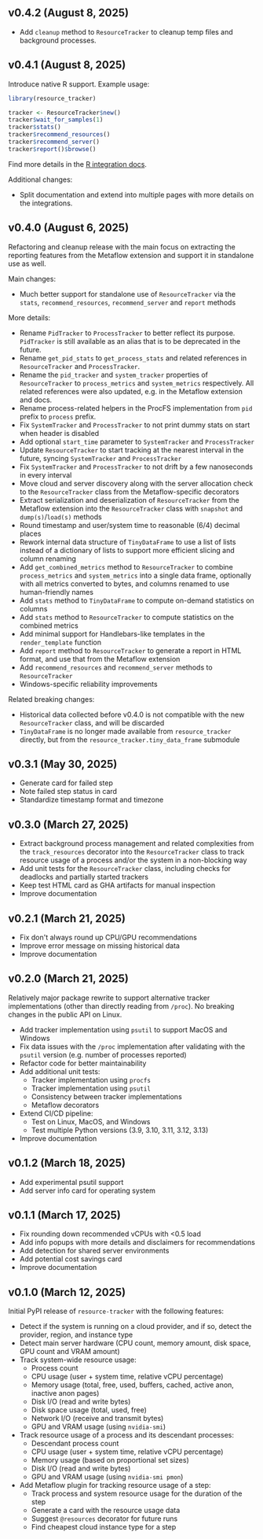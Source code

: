 ## v0.4.2 (August 8, 2025)

- Add `cleanup` method to `ResourceTracker` to cleanup temp files and background processes.

## v0.4.1 (August 8, 2025)

Introduce native R support. Example usage:

```r
library(resource_tracker)

tracker <- ResourceTracker$new()
tracker$wait_for_samples(1)
tracker$stats()
tracker$recommend_resources()
tracker$recommend_server()
tracker$report()$browse()
```

Find more details in the [R integration docs](https://sparecores.github.io/resource-tracker/integrations/r/).

Additional changes:
- Split documentation and extend into multiple pages with more details on the integrations.

## v0.4.0 (August 6, 2025)

Refactoring and cleanup release with the main focus on extracting the reporting
features from the Metaflow extension and support it in standalone use as well.

Main changes:

- Much better support for standalone use of `ResourceTracker` via the `stats`, `recommend_resources`,  `recommend_server` and `report` methods

More details:

- Rename `PidTracker` to `ProcessTracker` to better reflect its purpose. `PidTracker` is still available as an alias that is to be deprecated in the future.
- Rename `get_pid_stats` to `get_process_stats` and related references in `ResourceTracker` and `ProcessTracker`.
- Rename the `pid_tracker` and `system_tracker` properties of `ResourceTracker` to `process_metrics` and `system_metrics` respectively. All related references were also updated, e.g. in the Metaflow extension and docs.
- Rename process-related helpers in the ProcFS implementation from `pid` prefix to `process` prefix.
- Fix `SystemTracker` and `ProcessTracker` to not print dummy stats on start when header is disabled
- Add optional `start_time` parameter to `SystemTracker` and `ProcessTracker`
- Update `ResourceTracker` to start tracking at the nearest interval in the future, syncing `SystemTracker` and `ProcessTracker`
- Fix `SystemTracker` and `ProcessTracker` to not drift by a few nanoseconds in every interval
- Move cloud and server discovery along with the server allocation check to the `ResourceTracker` class from the Metaflow-specific decorators
- Extract serialization and deserialization of `ResourceTracker` from the Metaflow extension into the `ResourceTracker` class with `snapshot` and `dump(s)`/`load(s)` methods
- Round timestamp and user/system time to reasonable (6/4) decimal places
- Rework internal data structure of `TinyDataFrame` to use a list of lists instead of a dictionary of lists to support more efficient slicing and column renaming
- Add `get_combined_metrics` method to `ResourceTracker` to combine `process_metrics` and `system_metrics` into a single data frame, optionally with all metrics converted to bytes, and columns renamed to use human-friendly names
- Add `stats` method to `TinyDataFrame` to compute on-demand statistics on columns
- Add `stats` method to `ResourceTracker` to compute statistics on the combined metrics
- Add minimal support for Handlebars-like templates in the `render_template` function
- Add `report` method to `ResourceTracker` to generate a report in HTML format, and use that from the Metaflow extension
- Add `recommend_resources` and `recommend_server` methods to `ResourceTracker`
- Windows-specific reliability improvements

Related breaking changes:

- Historical data collected before v0.4.0 is not compatible with the new `ResourceTracker` class, and will be discarded
- `TinyDataFrame` is no longer made available from `resource_tracker` directly, but from the `resource_tracker.tiny_data_frame` submodule

## v0.3.1 (May 30, 2025)

- Generate card for failed step
- Note failed step status in card
- Standardize timestamp format and timezone

## v0.3.0 (March 27, 2025)

- Extract background process management and related complexities from the `track_resources` decorator into the `ResourceTracker` class to track resource usage of a process and/or the system in a non-blocking way
- Add unit tests for the `ResourceTracker` class, including checks for deadlocks and partially started trackers
- Keep test HTML card as GHA artifacts for manual inspection
- Improve documentation

## v0.2.1 (March 21, 2025)

- Fix don't always round up CPU/GPU recommendations
- Improve error message on missing historical data
- Improve documentation

## v0.2.0 (March 21, 2025)

Relatively major package rewrite to support alternative tracker implementations (other than directly reading from `/proc`). No breaking changes in the public API on Linux.

- Add tracker implementation using `psutil` to support MacOS and Windows
- Fix data issues with the `/proc` implementation after validating with the `psutil` version (e.g. number of processes reported)
- Refactor code for better maintainability
- Add additional unit tests:
    - Tracker implementation using `procfs`
    - Tracker implementation using `psutil`
    - Consistency between tracker implementations
    - Metaflow decorators
- Extend CI/CD pipeline:
    - Test on Linux, MacOS, and Windows
    - Test multiple Python versions (3.9, 3.10, 3.11, 3.12, 3.13)
- Improve documentation

## v0.1.2 (March 18, 2025)

- Add experimental psutil support
- Add server info card for operating system

## v0.1.1 (March 17, 2025)

- Fix rounding down recommended vCPUs with <0.5 load
- Add info popups with more details and disclaimers for recommendations
- Add detection for shared server environments
- Add potential cost savings card
- Improve documentation

## v0.1.0 (March 12, 2025)

Initial PyPI release of `resource-tracker` with the following features:

- Detect if the system is running on a cloud provider, and if so, detect the provider, region, and instance type
- Detect main server hardware (CPU count, memory amount, disk space, GPU count and VRAM amount)
- Track system-wide resource usage:
    - Process count
    - CPU usage (user + system time, relative vCPU percentage)
    - Memory usage (total, free, used, buffers, cached, active anon, inactive anon pages)
    - Disk I/O (read and write bytes)
    - Disk space usage (total, used, free)
    - Network I/O (receive and transmit bytes)
    - GPU and VRAM usage (using `nvidia-smi`)
- Track resource usage of a process and its descendant processes:
    - Descendant process count
    - CPU usage (user + system time, relative vCPU percentage)
    - Memory usage (based on proportional set sizes)
    - Disk I/O (read and write bytes)
    - GPU and VRAM usage (using `nvidia-smi pmon`)
- Add Metaflow plugin for tracking resource usage of a step:
    - Track process and system resource usage for the duration of the step
    - Generate a card with the resource usage data
    - Suggest `@resources` decorator for future runs
    - Find cheapest cloud instance type for a step
